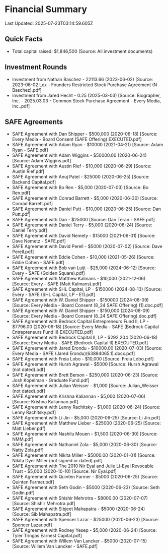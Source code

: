 # Financial Summary
Last Updated: 2025-07-23T03:14:59.605Z

## Quick Facts
- Total capital raised: $1,846,500 (Source: All investment documents)

## Investment Rounds
- Investment from Nathan Baschez - 22113.66 (2023-06-02) [Source: 2023-06-02 Lex - Founders Restricted Stock Purchase Agreement (N Baschez).pdf]
- Investment from Jared Hecht - 0.25 (2025-03-03) [Source: Biographer, Inc. - 2025.03.03 - Common Stock Purchase Agreement - Every Media, Inc..pdf]

## SAFE Agreements
- SAFE Agreement with Dan Shipper - $500,000 (2020-06-18) [Source: Every Media - Board Consent (SAFE Offering) EXECUTED.pdf]
- SAFE Agreement with Adam Ryan - $10000 (2021-04-21) [Source: Adam Ryan - SAFE.pdf]
- SAFE Agreement with Adam Wiggins - $50000.00 (2020-06-24) [Source: Adam Wiggins.pdf]
- SAFE Agreement with Austin Rief - $10,000 (2020-06-29) [Source: Austin Rief.pdf]
- SAFE Agreement with Anuj Patel - $25000 (2020-06-25) [Source: Backend Capital.pdf]
- SAFE Agreement with Bo Ren - $5,000 (2020-07-03) [Source: Bo Ren.pdf]
- SAFE Agreement with Conrad Barrett - $5,000 (2020-06-30) [Source: Conrad Barrett.pdf]
- SAFE Agreement with Daniel Putt - $10,000 (2020-06-25) [Source: Dan Putt.pdf]
- SAFE Agreement with Dan - $25000 [Source: Dan Teran - SAFE.pdf]
- SAFE Agreement with Daniel Terry - $5,000 (2020-06-24) [Source: Daniel Terry.pdf]
- SAFE Agreement with David Nemety - $15000 (2021-06-01) [Source: Dave Nemetz - SAFE.pdf]
- SAFE Agreement with David Perell - $5000 (2020-07-02) [Source: Dave Perell.pdf]
- SAFE Agreement with Eddie Cohen - $10,000 (2021-05-26) [Source: Eddie Cohen - SAFE.pdf]
- SAFE Agreement with Bob van Luijt - $25,000 (2024-06-12) [Source: Every - SAFE (Golden Square).pdf]
- SAFE Agreement with Matthew Kalmans - $10,000 (2021-12-06) [Source: Every - SAFE (Matt Kalmans).pdf]
- SAFE Agreement with SHL Capital, LP - $150000 (2024-08-13) [Source: Every - SAFE (SHL Capital, LP - E1).pdf]
- SAFE Agreement with W. Daniel Shipper - $150000 (2024-08-09) [Source: Every Media - Board Consent (8_24 SAFE Offering) (1).doc.pdf]
- SAFE Agreement with W. Daniel Shipper - $150,000 (2024-08-09) [Source: Every Media - Board Consent (8_24 SAFE Offering).doc.pdf]
- SAFE Agreement with Bedrock Capital Entrepreneurs Fund II, LP - $7796.00 (2020-06-18) [Source: Every Media - SAFE (Bedrock Capital Entrepreneurs Fund II) EXECUTED.pdf]
- SAFE Agreement with Bedrock Capital II, LP - $292,204 (2020-06-18) [Source: Every Media - SAFE (Bedrock Capital II) EXECUTED.pdf]
- SAFE Agreement with Jared Erondu - $10000.00 (2020-07-03) [Source: Every Media - SAFE (Jared Erondu)(63894065.1).docx.pdf]
- SAFE Agreement with Freia Lobo - $10,000 [Source: Freia Lobo.pdf]
- SAFE Agreement with Hursh Agrawal - $5000 [Source: Hursh Agrawal (not dated).pdf]
- SAFE Agreement with Brett Berson - $250,000 (2020-06-23) [Source: Josh Kopelman - Graduate Fund.pdf]
- SAFE Agreement with Julian Weisser - $1,000 [Source: Julian_Weisser (not dated).pdf]
- SAFE Agreement with Krishna Kaliannan - $5,000 (2020-07-06) [Source: Krishna Kaliannan.pdf]
- SAFE Agreement with Lenny Rachitsky - $1,000 (2020-06-24) [Source: Lenny Rachitsky.pdf]
- SAFE Agreement with Li Jin - $5,000 (2020-06-25) [Source: Li Jin.pdf]
- SAFE Agreement with Matthew Lieber - $25000 (2020-06-25) [Source: Matt Lieber.pdf]
- SAFE Agreement with Nashilu Mouen - $1,500 (2020-06-30) [Source: NMM.pdf]
- SAFE Agreement with Nathaniel Zola - $5,000 (2020-06-30) [Source: Natty Zola.pdf]
- SAFE Agreement with Nikita Miller - $5000.00 (2020-01-01) [Source: Nikita Dyer Miller (not signed or dated).pdf]
- SAFE Agreement with The 2010 Nir Eyal and Julie Li-Eyal Revocable Trust - $5,000 (2020-10-10) [Source: Nir Eyal.pdf]
- SAFE Agreement with Quinten Farmer - $5000 (2020-06-25) [Source: Quinten Farmer.pdf]
- SAFE Agreement with Seth Godin - $5000 (2020-06-23) [Source: Seth Godin.pdf]
- SAFE Agreement with Shishir Mehrotra - $8000.00 (2020-07-07) [Source: Shishir Mehrotra.pdf]
- SAFE Agreement with Sibjeet Mahapatra - $5000 (2020-06-24) [Source: Sib Mahapatra.pdf]
- SAFE Agreement with Spencer Lazar - $25000 (2020-06-23) [Source: Spencer Lazar.pdf]
- SAFE Agreement with Rodney Yesep - $5,000 (2020-06-24) [Source: Tyler Tringas Earnest Capital.pdf]
- SAFE Agreement with Willem Van Lancker - $5000 (2020-07-15) [Source: Willem Van Lancker - SAFE.pdf]

